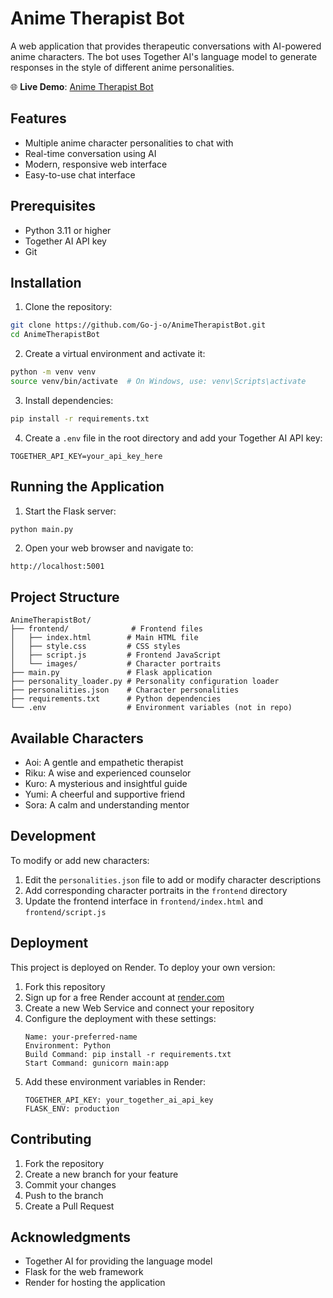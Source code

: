 # Anime Therapist Bot

A web application that provides therapeutic conversations with AI-powered anime characters. The bot uses Together AI's language model to generate responses in the style of different anime personalities.

🌐 **Live Demo**: [Anime Therapist Bot](https://animetherapistbot-1.onrender.com)

## Features

- Multiple anime character personalities to chat with
- Real-time conversation using AI
- Modern, responsive web interface
- Easy-to-use chat interface

## Prerequisites

- Python 3.11 or higher
- Together AI API key
- Git

## Installation

1. Clone the repository:
```bash
git clone https://github.com/Go-j-o/AnimeTherapistBot.git
cd AnimeTherapistBot
```

2. Create a virtual environment and activate it:
```bash
python -m venv venv
source venv/bin/activate  # On Windows, use: venv\Scripts\activate
```

3. Install dependencies:
```bash
pip install -r requirements.txt
```

4. Create a `.env` file in the root directory and add your Together AI API key:
```
TOGETHER_API_KEY=your_api_key_here
```

## Running the Application

1. Start the Flask server:
```bash
python main.py
```

2. Open your web browser and navigate to:
```
http://localhost:5001
```

## Project Structure

```
AnimeTherapistBot/
├── frontend/              # Frontend files
│   ├── index.html        # Main HTML file
│   ├── style.css         # CSS styles
│   ├── script.js         # Frontend JavaScript
│   └── images/           # Character portraits
├── main.py               # Flask application
├── personality_loader.py # Personality configuration loader
├── personalities.json    # Character personalities
├── requirements.txt      # Python dependencies
└── .env                  # Environment variables (not in repo)
```

## Available Characters

- Aoi: A gentle and empathetic therapist
- Riku: A wise and experienced counselor
- Kuro: A mysterious and insightful guide
- Yumi: A cheerful and supportive friend
- Sora: A calm and understanding mentor

## Development

To modify or add new characters:
1. Edit the `personalities.json` file to add or modify character descriptions
2. Add corresponding character portraits in the `frontend` directory
3. Update the frontend interface in `frontend/index.html` and `frontend/script.js`

## Deployment

This project is deployed on Render. To deploy your own version:

1. Fork this repository
2. Sign up for a free Render account at [render.com](https://render.com)
3. Create a new Web Service and connect your repository
4. Configure the deployment with these settings:
   ```
   Name: your-preferred-name
   Environment: Python
   Build Command: pip install -r requirements.txt
   Start Command: gunicorn main:app
   ```
5. Add these environment variables in Render:
   ```
   TOGETHER_API_KEY: your_together_ai_api_key
   FLASK_ENV: production
   ```

## Contributing

1. Fork the repository
2. Create a new branch for your feature
3. Commit your changes
4. Push to the branch
5. Create a Pull Request

## Acknowledgments

- Together AI for providing the language model
- Flask for the web framework
- Render for hosting the application